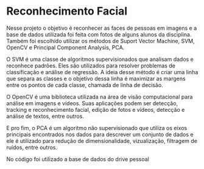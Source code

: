 # Reconhecimento Facial

Nesse projeto o objetivo é reconhecer as faces de pessoas em imagens e a base de dados utilizada foi feita com fotos de alguns alunos da disciplina. Também foi escolhido utilizar os métodos de Suport Vector Machine, SVM, OpenCV e Principal Component Analysis, PCA.

O SVM é uma classe de algoritmos supervisionados que analisam dados e reconhece padrões. Eles são utilizados para resolver problemas de classificação e análise de regressão. A ideia desse método é criar uma linha que separa as classes e o objetivo dessa linha é maximizar as margens entre os pontos de cada classe, chamada de linha de decisão.

O OpenCV é uma biblioteca utilizada na área de visão computacional para análise em imagens e vídeos. Suas aplicações podem ser detecção, tracking e reconhecimento facial, edição de fotos e vídeos, detecção e análise de textos, entre outros.

E pro fim, o PCA é um algoritmo não supervisionado que utiliza os eixos principais encontrados nos dados para descrever um conjunto de dados e ele é utilizado para redução de dimensionalidade, vizualização, filtragem de ruídos, entre outros.

No código foi utilizado a base de dados do drive pessoal
